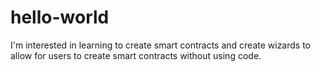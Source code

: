 # hello-world
I'm interested in learning to create smart contracts and create wizards to allow for users to create smart contracts without using code.
